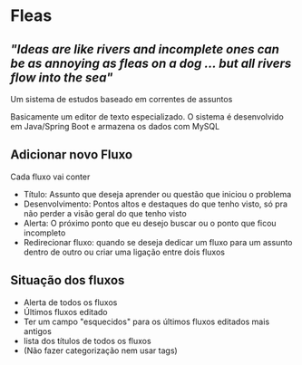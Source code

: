 # Fleas
## *"Ideas are like rivers and incomplete ones can be as annoying as fleas on a dog ... but all rivers flow into the sea"*
Um sistema de estudos baseado em correntes de assuntos

Basicamente um editor de texto especializado. O sistema é desenvolvido em Java/Spring Boot e armazena os dados com MySQL

## Adicionar novo Fluxo
Cada fluxo vai conter 
- Título: Assunto que deseja aprender ou questão que iniciou o problema
- Desenvolvimento: Pontos altos e destaques do que tenho visto, só pra não perder a visão geral do que tenho visto
- Alerta: O próximo ponto que eu desejo buscar ou o ponto que ficou incompleto
- Redirecionar fluxo: quando se deseja dedicar um fluxo para um assunto dentro de outro ou criar uma ligação entre dois fluxos

## Situação dos fluxos
- Alerta de todos os fluxos
- Últimos fluxos editado
- Ter um campo "esquecidos" para os últimos fluxos editados mais antigos
- lista dos títulos de todos os fluxos
- (Não fazer categorização nem usar tags)
